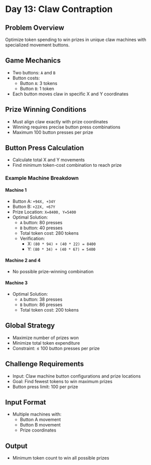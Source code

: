 # Day 13: Claw Contraption

## Problem Overview
Optimize token spending to win prizes in unique claw machines with specialized movement buttons.

## Game Mechanics
- Two buttons: `A` and `B`
- Button costs:
  - Button `A`: 3 tokens
  - Button `B`: 1 token
- Each button moves claw in specific X and Y coordinates

## Prize Winning Conditions
- Must align claw exactly with prize coordinates
- Winning requires precise button press combinations
- Maximum 100 button presses per prize

## Button Press Calculation
- Calculate total X and Y movements
- Find minimum token-cost combination to reach prize

### Example Machine Breakdown

#### Machine 1
- Button A: `+94X, +34Y`
- Button B: `+22X, +67Y`
- Prize Location: `X=8400, Y=5400`
- Optimal Solution:
  - `A` button: 80 presses
  - `B` button: 40 presses
  - Total token cost: 280 tokens
  - Verification:
    - X: `(80 * 94) + (40 * 22) = 8400`
    - Y: `(80 * 34) + (40 * 67) = 5400`

#### Machine 2 and 4
- No possible prize-winning combination

#### Machine 3
- Optimal Solution:
  - `A` button: 38 presses
  - `B` button: 86 presses
  - Total token cost: 200 tokens

## Global Strategy
- Maximize number of prizes won
- Minimize total token expenditure
- Constraint: ≤ 100 button presses per prize

## Challenge Requirements
- Input: Claw machine button configurations and prize locations
- Goal: Find fewest tokens to win maximum prizes
- Button press limit: 100 per prize

## Input Format
- Multiple machines with:
  - Button A movement
  - Button B movement
  - Prize coordinates

## Output
- Minimum token count to win all possible prizes
